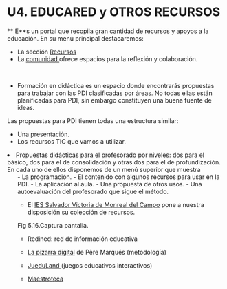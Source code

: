 
# U4. EDUCARED y OTROS RECURSOS

** E**s un portal que recopila gran cantidad de recursos y apoyos a la educación. En su menú principal destacaremos:

- La sección [Recursos](http://www.educared.org/global/educared/recursos)
- La [comunidad ](http://www.educared.org/global/educared/comunidad)ofrece espacios para la reflexión y colaboración.

 

- Formación en didáctica es un espacio donde encontrarás propuestas para trabajar con las PDI clasificadas por áreas. No todas ellas están planificadas para PDI, sin embargo constituyen una buena fuente de ideas.

Las propuestas para PDI tienen todas una estructura similar:

- Una presentación.
- Los recursos TIC que vamos a utilizar.
<li>Propuestas didácticas para el profesorado por niveles: dos para el básico, dos para el de consolidación y otras dos para el de profundización. En cada uno de ellos disponemos de un menú superior que muestra
<ul>
- La programación.
- El contenido con algunos recursos para usar en la PDI.
- La aplicación al aula.
- Una propuesta de otros usos.
- Una autoevaluación del profesorado que sigue el método.

- El [IES Salvador Victoria de Monreal del Campo](http://iesmonre.educa.aragon.es/webpdi/index.htm) pone a nuestra disposición su colección de recursos.

Fig 5.16.Captura pantalla.

- Redined: red de información educativa

- [La pizarra digital](http://www.pangea.org/peremarques/pizarra.htm) de Père Marqués (metodología)
- [JueduLand ](http://roble.pntic.mec.es/arum0010/)(juegos educativos interactivos)
- [Maestroteca](http://www.maestroteca.com/pizarra-digital/more2.html)

